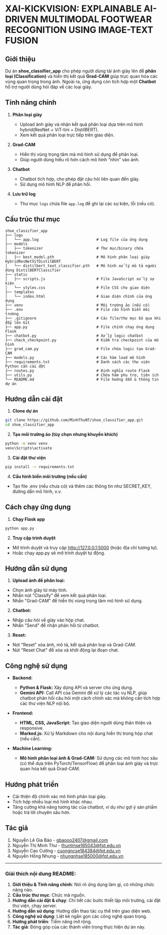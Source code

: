 # XAI-KICKVISION: EXPLAINABLE AI-DRIVEN MULTIMODAL FOOTWEAR RECOGNITION USING IMAGE-TEXT FUSION

## Giới thiệu

Dự án **shoe_classifier_app** cho phép người dùng tải ảnh giày lên để **phân loại (Classification)** và hiển thị kết quả **Grad-CAM** giúp trực quan hóa các vùng quan trọng trong ảnh. Ngoài ra, ứng dụng còn tích hợp một **Chatbot** hỗ trợ người dùng hỏi đáp về các loại giày.

## Tính năng chính

1. **Phân loại giày**  
   - Upload ảnh giày và nhận kết quả phân loại dựa trên mô hình hybrid(ResNet + ViT-tini + DistilBERT).  
   - Xem kết quả phân loại trực tiếp trên giao diện.

2. **Grad-CAM**  
   - Hiển thị vùng trọng tâm mà mô hình sử dụng để phân loại.  
   - Giúp người dùng hiểu rõ hơn cách mô hình “nhìn” vào ảnh.

3. **Chatbot**  
   - Chatbot tích hợp, cho phép đặt câu hỏi liên quan đến giày.  
   - Sử dụng mô hình NLP để phản hồi.

4. **Lưu trữ log**  
   - Thư mục `logs` chứa file `app.log` để ghi lại các sự kiện, lỗi (nếu có).

## Cấu trúc thư mục

```plaintext
shoe_classifier_app
├── logs
│   └── app.log                          # Log file của ứng dụng
├── models
│   ├── tokenizer                        # Thư mục/binary chứa tokenizer
│   ├── best_model.pth                   # Mô hình phân loại giày HybridResNetViTDistilBERT
│   └── distilbert_text_classifier.pth   # Mô hình xử lý mô tả người dùng DistilBERTClassifier
├── static
│   ├── scripts.js                       # File JavaScript xử lý sự kiện
│   └── styles.css                       # File CSS cho giao diện
├── templates
│   └── index.html                       # Giao diện chính của ứng dụng
├── venv                                 # Môi trường ảo (nếu có)
├── .env                                 # File cấu hình biến môi trường
├── .gitignore                           # Các file/thư mục bỏ qua khi đẩy lên Git
├── app.py                               # File chính chạy ứng dụng Flask
├── chatbot.py                           # Xử lý logic chatbot
├── check_checkpoint.py                  # Kiểm tra checkpoint của mô hình
├── grad_cam.py                          # File chứa logic tạo Grad-CAM
├── models.py                            # Các hàm load mô hình
├── requirements.txt                     # Danh sách các thư viện Python cần cài đặt
├── routes.py                            # Định nghĩa route Flask
├── utils.py                             # Chứa hàm phụ trợ, tiện ích
└── README.md                            # File hướng dẫn & thông tin dự án
```

## Hướng dẫn cài đặt
1. **Clone dự án**

```bash
git clone https://github.com/MinhThuNT/shoe_classifier_app.git
cd shoe_classifier_app
```

2. **Tạo môi trường ảo (tùy chọn nhưng khuyến khích)**

```bash
python -m venv venv
venv\Scripts\activate
```

3. **Cài đặt thư viện**

```bash
pip install -r requirements.txt
```

4. **Cấu hình biến môi trường (nếu cần)**

* Tạo file .env (nếu chưa có) và thêm các thông tin như SECRET_KEY, đường dẫn mô hình, v.v.

## Cách chạy ứng dụng

1. **Chạy Flask app**

```bash
python app.py
```

2. **Truy cập trình duyệt**

* Mở trình duyệt và truy cập http://127.0.0.1:5000 (hoặc địa chỉ tương tự). 
* Hoặc chạy app.py sẽ mở trình duyệt tự động.

## Hướng dẫn sử dụng

1. **Upload ảnh để phân loại:**

* Chọn ảnh giày từ máy tính.
* Nhấn nút "Classify" để xem kết quả phân loại.
* Nhấn "Grad-CAM" để hiển thị vùng trọng tâm mô hình sử dụng.

2. **Chatbot:**

* Nhập câu hỏi về giày vào hộp chat.
* Nhấn "Send" để nhận phản hồi từ chatbot.

3. **Reset:**

* Nút "Reset" xóa ảnh, mô tả, kết quả phân loại và Grad-CAM.
* Nút "Reset Chat" để xóa và khởi động lại đoạn chat.

## Công nghệ sử dụng

- **Backend:**  
  - **Python & Flask:** Xây dựng API và server cho ứng dụng.
  - **Gemini API:** Call API của Gemini để xử lý các tác vụ NLP, giúp chatbot phản hồi câu hỏi một cách chính xác mà không cần tích hợp các thư viện NLP nội bộ.

- **Frontend:**  
  - **HTML, CSS, JavaScript:** Tạo giao diện người dùng thân thiện và responsive.
  - **Marked.js:** Xử lý Markdown cho nội dung hiển thị trong hộp chat (nếu cần).

- **Machine Learning:**  
  - **Mô hình phân loại ảnh & Grad-CAM:** Sử dụng các mô hình học sâu (có thể dựa trên PyTorch/TensorFlow) để phân loại ảnh giày và trực quan hóa kết quả Grad-CAM.

## Hướng phát triển

* Cải thiện độ chính xác mô hình phân loại giày.
* Tích hợp nhiều loại mô hình khác nhau.
* Tăng cường khả năng tương tác của chatbot, ví dụ như gợi ý sản phẩm hoặc trả lời chuyên sâu hơn.

## Tác giả

1. Nguyễn Lê Gia Bảo - [gbaooo2407@gmail.com](mailto:gbaooo2407@gmail.com)
2. Nguyễn Thị Minh Thư - [thuntmse185043@fpt.edu.vn](mailto:thuntmse185043@fpt.edu.vn)
3. Nguyễn Cao Cường - [cuongncse184384@fpt.edu.vn](mailto:cuongncse184384@fpt.edu.vn)
4. Nguyễn Hồng Nhung - [nhungnhse185000@fpt.edu.vn](mailto:nhungnhse185000@fpt.edu.vn)

---

### Giải thích nội dung README:

1. **Giới thiệu & Tính năng chính**: Nói rõ ứng dụng làm gì, có những chức năng nào.  
2. **Cấu trúc thư mục**: Chức mã nguồn.  
3. **Hướng dẫn cài đặt & chạy**: Chi tiết các bước thiết lập môi trường, cài đặt thư viện, chạy server.  
4. **Hướng dẫn sử dụng**: Hướng dẫn thao tác cụ thể trên giao diện web.  
5. **Công nghệ sử dụng**: Liệt kê ngắn gọn các công nghệ quan trọng.  
6. **Hướng phát triển**: Tiềm năng mở rộng.  
7. **Tác giả**: Đóng góp của các thành viên trong thực hiện dự án này.

